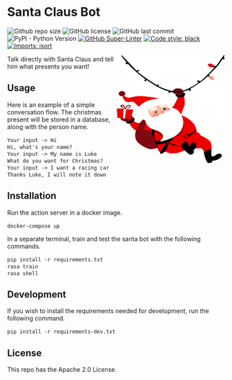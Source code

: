 # Santa Claus Bot

![Github repo size](https://img.shields.io/github/repo-size/diogodanielsoaresferreira/santa_bot)
![GitHub license](https://img.shields.io/github/license/diogodanielsoaresferreira/santa_bot)
![GitHub last commit](https://img.shields.io/github/last-commit/diogodanielsoaresferreira/santa_bot)
![PyPI - Python Version](https://img.shields.io/pypi/pyversions/rasa)
[![GitHub Super-Linter](https://github.com/diogodanielsoaresferreira/santa_bot/workflows/Lint%20Code%20Base/badge.svg)](https://github.com/marketplace/actions/super-linter)
[![Code style: black](https://img.shields.io/badge/code%20style-black-000000.svg)](https://github.com/psf/black)
[![Imports: isort](https://img.shields.io/badge/%20imports-isort-%231674b1?style=flat&labelColor=ef8336)](https://pycqa.github.io/isort/)

<img src="santa-claus-logo.svg" width=250 height=250 align="right">

Talk directly with Santa Claus and tell him what presents you want!


## Usage

Here is an example of a simple conversation flow. The christmas present will be stored in a
database, along with the person name.

```console
Your input -> Hi
Hi, what's your name?
Your input -> My name is Luke
What do you want for Christmas?
Your input -> I want a racing car
Thanks Luke, I will note it down
```


## Installation

Run the action server in a docker image.

```console
docker-compose up
```

In a separate terminal, train and test the santa bot with the following commands.

```console
pip install -r requirements.txt
rasa train
rasa shell
```


## Development

If you wish to install the requirements needed for development, run the following command.

```console
pip install -r requirements-dev.txt
```

## License
This repo has the Apache 2.0 License.
